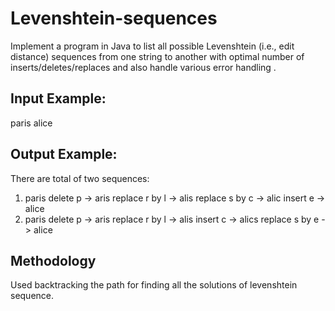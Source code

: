 # Levenshtein-sequences

Implement a program in Java to list all possible Levenshtein (i.e., edit distance) sequences from one string to another with optimal number of inserts/deletes/replaces and also handle various error handling .

## Input Example:
paris
alice

## Output Example:
There are total of two sequences:
1) paris delete p -> aris replace r by l -> alis replace s by c -> alic insert e -> alice
2) paris delete p -> aris replace r by l -> alis insert c -> alics replace s by e -> alice

## Methodology

Used backtracking the path for finding all the solutions of levenshtein sequence.
